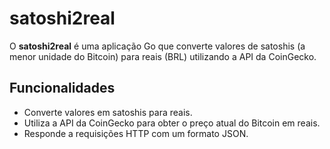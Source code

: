 # satoshi2real

O **satoshi2real** é uma aplicação Go que converte valores de satoshis (a menor unidade do Bitcoin) para reais (BRL) utilizando a API da CoinGecko.

## Funcionalidades

- Converte valores em satoshis para reais.
- Utiliza a API da CoinGecko para obter o preço atual do Bitcoin em reais.
- Responde a requisições HTTP com um formato JSON.
